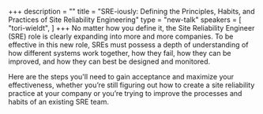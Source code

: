+++
description = ""
title = "SRE-iously: Defining the Principles, Habits, and Practices of Site Reliability Engineering"
type = "new-talk"
speakers = [
        "tori-wieldt",
]
+++
No matter how you define it, the Site Reliability Engineer (SRE) role is clearly expanding into more and more companies. To be effective in this new role, SREs must possess a depth of understanding of how different systems work together, how they fail, how they can be improved, and how they can best be designed and monitored.

Here are the steps you'll need to gain acceptance and maximize your effectiveness, whether you’re still figuring out how to create a site reliability practice at your company or you’re trying to improve the processes and habits of an existing SRE team.